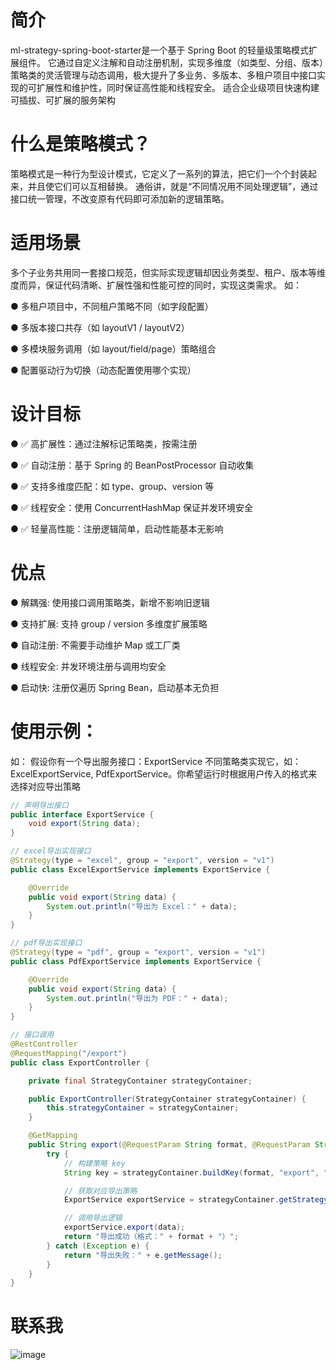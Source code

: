 # 简介
ml-strategy-spring-boot-starter是一个基于 Spring Boot 的轻量级策略模式扩展组件。
它通过自定义注解和自动注册机制，实现多维度（如类型、分组、版本）策略类的灵活管理与动态调用，极大提升了多业务、多版本、多租户项目中接口实现的可扩展性和维护性，同时保证高性能和线程安全。
适合企业级项目快速构建可插拔、可扩展的服务架构

# 什么是策略模式？
策略模式是一种行为型设计模式，它定义了一系列的算法，把它们一个个封装起来，并且使它们可以互相替换。
通俗讲，就是“不同情况用不同处理逻辑”，通过接口统一管理，不改变原有代码即可添加新的逻辑策略。

# 适用场景
多个子业务共用同一套接口规范，但实际实现逻辑却因业务类型、租户、版本等维度而异，保证代码清晰、扩展性强和性能可控的同时，实现这类需求。 如：

● 多租户项目中，不同租户策略不同（如字段配置）

● 多版本接口共存（如 layoutV1 / layoutV2）

● 多模块服务调用（如 layout/field/page）策略组合

● 配置驱动行为切换（动态配置使用哪个实现）

# 设计目标
● ✅ 高扩展性：通过注解标记策略类，按需注册

● ✅ 自动注册：基于 Spring 的 BeanPostProcessor 自动收集

● ✅ 支持多维度匹配：如 type、group、version 等

● ✅ 线程安全：使用 ConcurrentHashMap 保证并发环境安全

● ✅ 轻量高性能：注册逻辑简单，启动性能基本无影响

# 优点
● 解耦强: 使用接口调用策略类，新增不影响旧逻辑

● 支持扩展:	支持 group / version 多维度扩展策略

● 自动注册:	不需要手动维护 Map 或工厂类

● 线程安全:	并发环境注册与调用均安全

● 启动快:	注册仅遍历 Spring Bean，启动基本无负担


# 使用示例：
如： 假设你有一个导出服务接口：ExportService
不同策略类实现它，如：ExcelExportService, PdfExportService。你希望运行时根据用户传入的格式来选择对应导出策略

```java
// 声明导出接口
public interface ExportService {
    void export(String data);
}
```


```java
// excel导出实现接口
@Strategy(type = "excel", group = "export", version = "v1")
public class ExcelExportService implements ExportService {

    @Override
    public void export(String data) {
        System.out.println("导出为 Excel：" + data);
    }
}
```

```java
// pdf导出实现接口
@Strategy(type = "pdf", group = "export", version = "v1")
public class PdfExportService implements ExportService {

    @Override
    public void export(String data) {
        System.out.println("导出为 PDF：" + data);
    }
}
```

```java
// 接口调用
@RestController
@RequestMapping("/export")
public class ExportController {

    private final StrategyContainer strategyContainer;

    public ExportController(StrategyContainer strategyContainer) {
        this.strategyContainer = strategyContainer;
    }

    @GetMapping
    public String export(@RequestParam String format, @RequestParam String data) {
        try {
            // 构建策略 key
            String key = strategyContainer.buildKey(format, "export", "v1");

            // 获取对应导出策略
            ExportService exportService = strategyContainer.getStrategy(ExportService.class, key);

            // 调用导出逻辑
            exportService.export(data);
            return "导出成功（格式：" + format + "）";
        } catch (Exception e) {
            return "导出失败：" + e.getMessage();
        }
    }
}
```

# 联系我
![image](https://github.com/user-attachments/assets/d03dedfb-b8e9-4b1b-91df-041701292c18)


